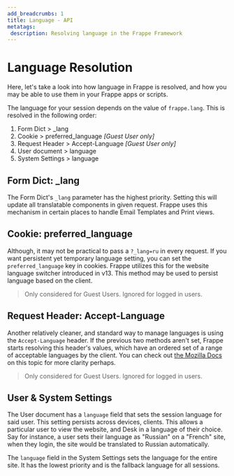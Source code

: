 ```yaml
---
add_breadcrumbs: 1
title: Language - API
metatags:
 description: Resolving language in the Frappe Framework
---
```


# Language Resolution

Here, let's take a look into how language in Frappe is resolved, and how you may
be able to use them in your Frappe apps or scripts.

The language for your session depends on the value of `frappe.lang`. This is
resolved in the following order:

1. Form Dict > _lang
1. Cookie > preferred\_language _[Guest User only]_
1. Request Header > Accept-Language _[Guest User only]_
1. User document > language
1. System Settings > language

## Form Dict: _lang

The Form Dict's `_lang` parameter has the highest priority. Setting this will
update all translatable components in given request. Frappe uses this mechanism
in certain places to handle Email Templates and Print views.

## Cookie: preferred_language

Although, it may not be practical to pass a `?_lang=ru` in every request. If you
want persistent yet temporary language setting, you can set the
`preferred_language` key in cookies. Frappe utilizes this for the website
language switcher introduced in v13. This method may be used to persist language
based on the client.

> Only considered for Guest Users. Ignored for logged in users.

## Request Header: Accept-Language

Another relatively cleaner, and standard way to manage languages is using the
`Accept-Language` header. If the previous two methods aren't set, Frappe starts
resolving this header's values, which have an ordered set of a range of
acceptable languages by the client. You can check out [the Mozilla
Docs](https://developer.mozilla.org/en-US/docs/Web/HTTP/Headers/Accept-Language)
on this topic for more clarity perhaps.

> Only considered for Guest Users. Ignored for logged in users.

## User & System Settings

The User document has a `language` field that sets the session language for said
user. This setting persists across devices, clients. This allows a particular
user to view the website, and Desk in a language of their choice. Say for
instance, a user sets their language as "Russian" on a "French" site, when they
login, the site would be translated to Russian automatically.

The `language` field in the System Settings sets the language for the entire
site. It has the lowest priority and is the fallback language for all sessions.
